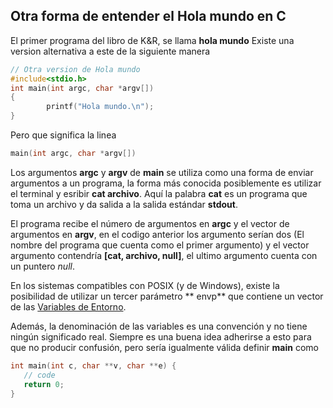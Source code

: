 ## Otra forma de entender el Hola mundo en C

El primer programa del libro de K&R, se llama **hola mundo** Existe una version
alternativa a este de la siguiente manera

```c
// Otra version de Hola mundo
#include<stdio.h>
int main(int argc, char *argv[])
{
		printf("Hola mundo.\n");
}
```

Pero que significa la linea 

```c
main(int argc, char *argv[])
```
Los argumentos  **argc** y **argv** de **main**  se utiliza como una forma de enviar argumentos a un programa, la forma  más conocida posiblemente es utilizar el terminal  y esribir **cat archivo**.  Aquí la palabra **cat** es un programa que toma un archivo y da salida a la salida estándar **stdout**.

El programa recibe el número de argumentos en **argc** y el vector de argumentos en **argv**, en el codigo anterior los  argumento serían dos (El nombre del programa que cuenta como el primer argumento) y el vector argumento contendría **[cat, archivo, null]**, el ultimo argumento cuenta con un puntero *null*.


En los sistemas compatibles con POSIX (y de Windows), existe la posibilidad de utilizar un tercer  parámetro ** envp** que contiene un vector de las  [Variables de Entorno](https://en.wikipedia.org/wiki/Environment_variable).

Además, la denominación de las variables es una convención y no tiene ningún significado real. Siempre es una buena idea  adherirse a esto para que no producir confusión, pero sería igualmente válida  definir **main** como

```c
int main(int c, char **v, char **e) {
   // code
   return 0;
}
```

